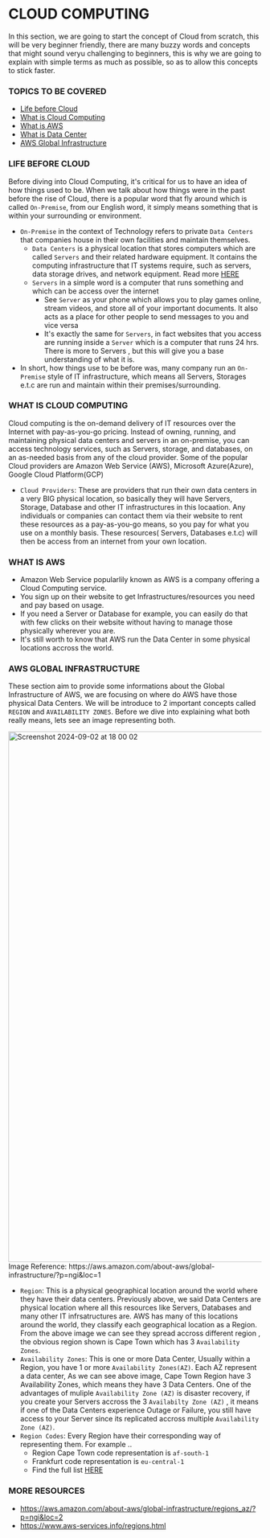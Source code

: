 # CLOUD COMPUTING
In this section, we are going to start the concept of Cloud from scratch, this will be very beginner friendly, 
there are many buzzy words and concepts that might sound veryu challenging to beginners, this is why we are 
going to explain with simple terms as much as possible, so as to allow this
concepts to stick faster. 

### TOPICS TO BE COVERED
- [Life before Cloud](https://github.com/coredataengineers/CDE-BOOTCAMP/blob/main/09_aws_cloud/00_cloud_concept/README.md#life-before-cloud)
- [What is Cloud Computing](https://github.com/coredataengineers/CDE-BOOTCAMP/blob/main/09_aws_cloud/00_cloud_concept/README.md#what-is-cloud-computing)
- [What is AWS](https://github.com/coredataengineers/CDE-BOOTCAMP/blob/main/09_aws_cloud/00_cloud_concept/README.md#what-is-aws)
- [What is Data Center](https://github.com/coredataengineers/CDE-BOOTCAMP/blob/main/09_aws_cloud/00_cloud_concept/README.md#what-is-data-center)
- [AWS Global Infrastructure](https://github.com/coredataengineers/CDE-BOOTCAMP/blob/main/09_aws_cloud/00_cloud_concept/README.md#aws-global-infrastructure)

### LIFE BEFORE CLOUD
Before diving into Cloud Computing, it's critical for us to have an idea of how things used to be. When we talk about how things were in the past before the rise of Cloud, there is a popular word that fly around which is called `On-Premise`, from our English word, it simply means something that is within your surrounding or environment.
- `On-Premise` in the context of Technology refers to private `Data Centers` that companies house in their own facilities and maintain themselves.
  - `Data Centers` is a physical location that stores computers which are called `Servers` and their related hardware equipment. It contains the computing infrastructure that IT systems require, such as servers, data storage drives, and network equipment. Read more [HERE](https://en.wikipedia.org/wiki/Data_center#:~:text=A%20data%20center%20(American%20English)%5B1%5D%20or%20data%20centre%20(Commonwealth%20English)%5B2%5D%5Bnote%201%5D%20is%20a%20building%2C%20a%20dedicated%20space%20within%20a%20building%2C%20or%20a%20group%20of%20buildings%5B3%5D%20used%20to%20house%20computer%20systems%20and%20associated%20components%2C%20such%20as%20telecommunications%20and%20storage%20systems.%5B4%5D%5B5%5D)
  -  `Servers` in a simple word is a computer that runs something and which can be access over the internet
     - See `Server` as your phone which allows you to play games online, stream videos, and store all of your important documents. It also acts as a place for other people to send messages to you and vice versa
     - It's exactly the same for `Servers`, in fact websites that you access are running inside a `Server` which is a computer that runs 24 hrs. There is more to Servers , but this will give you a base understanding of what it is.
- In short, how things use to be before was, many company run an `On-Premise` style of IT infrastructure, which means all Servers, Storages e.t.c are run and maintain within their premises/surrounding.

### WHAT IS CLOUD COMPUTING
Cloud computing is the on-demand delivery of IT resources over the Internet with pay-as-you-go pricing. Instead of owning, running, and maintaining physical data centers and servers in an on-premise, you can access technology services, such as Servers, storage, and databases, on an as-needed basis from any of the cloud provider. Some of the popular Cloud providers are Amazon Web Service (AWS), Microsoft Azure(Azure), Google Cloud Platform(GCP)
- `Cloud Providers`:  These are providers that run their own data centers in a very BIG physical location, so basically they will have Servers, Storage, Database and other IT infrastructures in this locaation. Any individuals or companies can contact them via their website to rent these resources as a pay-as-you-go means, so you pay for what you use on a monthly basis. These resources( Servers, Databases e.t.c) will then be access from an internet from your own location.


### WHAT IS AWS
- Amazon Web Service popularlily known as AWS is a company offering a Cloud Computing service.
- You sign up on their website to get Infrastructures/resources you need and pay based on usage.
- If you need a Server or Database for example, you can easily do that with few clicks on their website without having to manage those physically wherever you are.
- It's still worth to know that AWS run the Data Center in some physical locations accross the world. 

### AWS GLOBAL INFRASTRUCTURE
These section aim to provide some informations about the Global Infrastructure of AWS, we are focusing on where do AWS have those physical Data Centers. We will be introduce to 2 important concepts called `REGION` and `AVAILABILITY ZONES`. Before we dive into explaining what both really means, lets see an image representing both.

<img width="1056" alt="Screenshot 2024-09-02 at 18 00 02" src="https://github.com/user-attachments/assets/e02053d1-034f-4eb0-ae4f-d40ad58af531">
Image Reference: https://aws.amazon.com/about-aws/global-infrastructure/?p=ngi&loc=1

- `Region`: This is a physical geographical location around the world where they have their data centers. Previously above, we said Data Centers are physical location where all this resources like Servers, Databases and many other IT infrsatructures are. AWS has many of this locations around the world, they classify each geographical location as a Region. From the above image we can see they spread accross different region , the obvious region shown is Cape Town which has 3 `Availability Zones`.
- `Availability Zones`: This is one or more Data Center, Usually within a Region, you have 1 or more `Availability Zones(AZ)`. Each AZ represent a data center, As we can see above image, Cape Town Region have 3 Availability Zones, which means they have 3 Data Centers. One of the advantages of muliple `Availability Zone (AZ)` is disaster recovery, if you create your Servers accross the 3 `Availabilty Zone (AZ)` , it means if one of the Data Centers experience Outage or Failure, you still have access to your Server since its replicated accross multiple `Availability Zone (AZ)`.
- `Region Codes`: Every Region have their corresponding way of representing them. For example ..
  - Region Cape Town code representation is `af-south-1`
  - Frankfurt code representation is `eu-central-1`
  - Find the full list [HERE](https://www.aws-services.info/regions.html)

### MORE RESOURCES
- https://aws.amazon.com/about-aws/global-infrastructure/regions_az/?p=ngi&loc=2
- https://www.aws-services.info/regions.html

